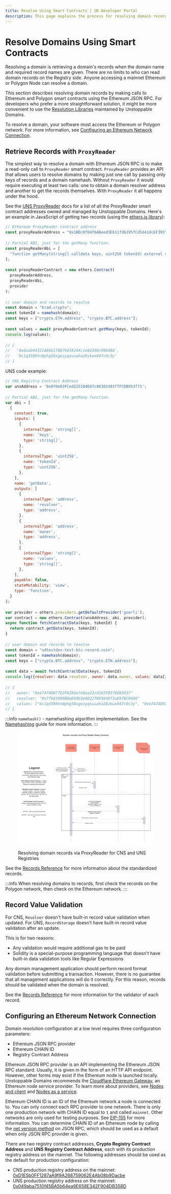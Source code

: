 ```yaml
---
title: Resolve Using Smart Contracts | UD Developer Portal
description: This page explains the process for resolving domain records by making calls to Ethereum and Polygon smart contracts using Ethereum JSON RPC.
---
```


# Resolve Domains Using Smart Contracts

Resolving a domain is retrieving a domain's records when the domain name and required record names are given. There are no limits to who can read domain records on the Registry side. Anyone accessing a mainnet Ethereum or Polygon Node can resolve a domain.

This section describes resolving domain records by making calls to Ethereum and Polygon smart contracts using the Ethereum JSON RPC. For developers who prefer a more straightforward solution, it might be more convenient to use the [Resolution Libraries](/developer-toolkit/resolution-integration-methods/resolution-libraries/libraries-overview.md) maintained by Unstoppable Domains.

To resolve a domain, your software must access the Ethereum or Polygon network. For more information, see [Configuring an Ethereum Network Connection](#configuring-an-ethereum-network-connection).

## Retrieve Records with `ProxyReader`

The simplest way to resolve a domain with Ethereum JSON RPC is to make a read-only call to `ProxyReader` smart contract. `ProxyReader` provides an API that allows users to resolve domains by making just one call by passing only keys of records and a domain namehash. Without `ProxyReader` it would require executing at least two calls: one to obtain a domain resolver address and another to get the records themselves. With `ProxyReader` it all happens under the hood.

See the [UNS ProxyReader](/developer-toolkit/reference/smart-contracts/uns-smart-contracts.md#proxyreader) docs for a list of all the ProxyReader smart contract addresses owned and managed by Unstoppable Domains. Here's an example in JavaScript of getting two records (using the [ethers.js library](https://www.npmjs.com/package/ethers)):

```javascript
// Ethereum ProxyReader contract address
const proxyReaderAddress = "0x1BDc0fD4fbABeed3E611fd6195fCd5d41dcEF393";

// Partial ABI, just for the getMany function.
const proxyReaderAbi = [
  "function getMany(string[] calldata keys, uint256 tokenId) external view returns (string[] memory)",
];

const proxyReaderContract = new ethers.Contract(
  proxyReaderAddress,
  proxyReaderAbi,
  provider
);

// user domain and records to resolve
const domain = "brad.crypto";
const tokenId = namehash(domain);
const keys = ["crypto.ETH.address", "crypto.BTC.address"];

const values = await proxyReaderContract.getMany(keys, tokenId);
console.log(values);

// [
//   '0x8aaD44321A86b170879d7A244c1e8d360c99DdA8',
//   'bc1q359khn0phg58xgezyqsuuaha28zkwx047c0c3y'
// ]
```

UNS code example:

```javascript
// UNS Registry Contract Address
var unsAddress = '0x070e83FCed225184E67c86302493ffFCDB953f71';

// Partial ABI, just for the getMany function.
var abi = [
  {
    constant: true,
    inputs: [
      {
        internalType: 'string[]',
        name: 'keys',
        type: 'string[]',
      },
      {
        internalType: 'uint256',
        name: 'tokenId',
        type: 'uint256',
      },
    ],
    name: 'getData',
    outputs: [
      {
        internalType: 'address',
        name: 'resolver',
        type: 'address',
      },
      {
        internalType: 'address',
        name: 'owner',
        type: 'address',
      },
      {
        internalType: 'string[]',
        name: 'values',
        type: 'string[]',
      },
    ],
    payable: false,
    stateMutability: 'view',
    type: 'function',
  }
];

var provider = ethers.providers.getDefaultProvider('goerli');
var contract = new ethers.Contract(unsAddress, abi, provider);
async function fetchContractData(keys, tokenId) {
  return contract.getData(keys, tokenId);
}

// user domain and records to resolve
const domain = "udtestdev-test-btc-record.coin";
const tokenId = namehash(domain);
const keys = ["crypto.BTC.address", "crypto.ETH.address"];

const data = await fetchContractData(keys, tokenId)
console.log({resolver: data.resolver, owner: data.owner, values: data[2]});

// {
//   owner: "0xe7474D07fD2FA286e7e0aa23cd107F8379085037"
//   resolver: "0x7fb83000B8eD59D3eAD22f0D584Df3a85fBC0086"
//   values: ["bc1q359khn0phg58xgezyqsuuaha28zkwx047c0c3y", "0xe7474D07fD2FA286e7e0aa23cd107F8379085037"]
// }
```

:::info
`namehash()` - namehashing algorithm implementation. See the [Namehashing](/getting-started/domain-registry-essentials/namehashing.md) guide for more information.
:::

<figure>

![Resolving domain records via ProxyReader for CNS and UNS Registries](/images/domain-records-via-proxy-reader-smart-contract.png)

<figcaption>Resolving domain records via ProxyReader for CNS and UNS Registries</figcaption>
</figure>

See the [Records Reference](/developer-toolkit/reference/records-reference.md) for more information about the standardized records.

:::info
When resolving domains to records, first check the records on the Polygon network, then check on the Ethereum network.
:::

## Record Value Validation

For CNS, `Resolver` doesn't have built-in record value validation when updated. For UNS, `RecordStorage` doesn’t have built-in record value validation after an update.

This is for two reasons:

* Any validation would require additional gas to be paid
* Solidity is a special-purpose programming language that doesn't have built-in data validation tools like Regular Expressions

Any domain management application should perform record format validation before submitting a transaction. However, there is no guarantee that all management applications will do it correctly. For this reason, records should be validated when the domain is resolved.

See the [Records Reference](/developer-toolkit/reference/records-reference.md) for more information for the validator of each record.

## Configuring an Ethereum Network Connection

Domain resolution configuration at a low level requires three configuration parameters:

* Ethereum JSON RPC provider
* Ethereum CHAIN ID
* Registry Contract Address

Ethereum JSON RPC provider is an API implementing the Ethereum JSON RPC standard. Usually, it is given in the form of an HTTP API endpoint. However, other forms may exist if the Ethereum node is launched locally. Unstoppable Domains recommends the [Cloudflare Ethereum Gateway](https://developers.cloudflare.com/distributed-web/ethereum-gateway), an Ethereum node service provider. To learn more about providers, see [Nodes and client](https://ethereum.org/en/developers/docs/nodes-and-clients/) and [Nodes as a service](https://ethereum.org/en/developers/docs/nodes-and-clients/nodes-as-a-service/).

Ethereum CHAIN ID is an ID of the Ethereum network a node is connected to. You can only connect each RPC provider to one network. There is only one production network with CHAIN ID equal to `1` and called `mainnet`. Other networks are only used for testing purposes. See [EIP-155](https://eips.ethereum.org/EIPS/eip-155) for more information. You can determine CHAIN ID of an Ethereum node by calling the [net version method](https://eth.wiki/json-rpc/API#net\_version) on JSON RPC, which should be used as a default when only JSON RPC provider is given.

There are two registry contract addresses, **Crypto Registry Contract Address** and **UNS Registry Contract Address**, each with its production registry address on the mainnet. The following addresses should be used as the default for production configuration:

* CNS production registry address on the mainnet: [0xD1E5b0FF1287aA9f9A268759062E4Ab08b9Dacbe](https://etherscan.io/address/0xD1E5b0FF1287aA9f9A268759062E4Ab08b9Dacbe)
* UNS production registry address on the mainnet: [0x049aba7510f45BA5b64ea9E658E342F904DB358D](https://etherscan.io/address/0x049aba7510f45BA5b64ea9E658E342F904DB358D)
